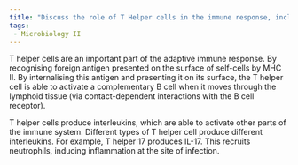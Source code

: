 ```yaml
---
title: "Discuss the role of T Helper cells in the immune response, including their interactions with B cells, macrophages, and NK cells. How do they contribute to the development of T Cytotoxic cells? "
tags:
 - Microbiology II
---
```

T helper cells are an important part of the adaptive immune response. By recognising foreign antigen presented on the surface of self-cells by MHC II. By internalising this antigen and presenting it on its surface, the T helper cell is able to activate a complementary B cell when it moves through the lymphoid tissue (via contact-dependent interactions with the B cell receptor).  

T helper cells produce interleukins, which are able to activate other parts of the immune system. Different types of T helper cell produce different interleukins. For example, T helper 17 produces IL-17. This recruits neutrophils, inducing inflammation at the site of infection.  
